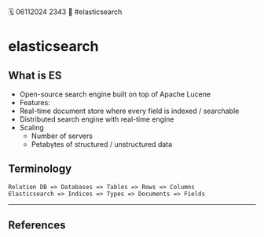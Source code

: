 🗓️ 06112024 2343
📎 #elasticsearch 

# elasticsearch

## What is ES
- Open-source search engine built on top of Apache Lucene
- Features: 
- Real-time document store where every field is indexed / searchable
- Distributed search engine with real-time engine
- Scaling
	- Number of servers
	- Petabytes of structured / unstructured data

## Terminology
```
Relation DB => Databases => Tables => Rows => Columns
Elasticsearch => Indices => Types => Documents => Fields
```


---

## References
